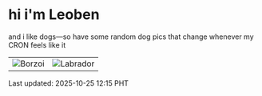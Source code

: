 # hi i'm Leoben

and i like dogs—so have some random dog pics that change whenever my CRON feels like it

|  |  |
|--------|----------|
| ![Borzoi](https://random-dog-vercel.vercel.app/api/random-borzoi?v=1761365711) | ![Labrador](https://random-dog-vercel.vercel.app/api/random-labrador?v=1761365711) |

Last updated: 2025-10-25 12:15 PHT
